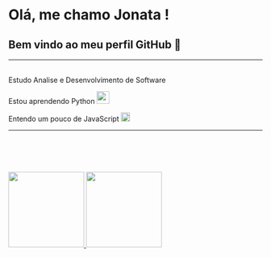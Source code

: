 # Olá, me chamo Jonata ! 
## Bem vindo ao meu perfil GitHub 👋
****
<br>
Estudo Analise e Desenvolvimento de Software

Estou aprendendo Python
<img height="25em" src="https://cdn.jsdelivr.net/gh/devicons/devicon/icons/python/python-original.svg" />
        
Entendo um pouco de JavaScript
<img height="18em" src="https://cdn.jsdelivr.net/gh/devicons/devicon/icons/javascript/javascript-original.svg" />
<br>
****
<br>
<br>
<br>
<br>
<div>
<a href="https://github.com/JonataMsilva">
<img height="150em" src="https://github-readme-stats.vercel.app/api/top-langs/?username=JonataMSilva&layout=compact&langs_count=7&theme=highcontrast"/>
<img height="150em" src="https://github-readme-stats.vercel.app/api?username=JonataMSilva&show_icons=true&theme=highcontrast&include_all_commits=true&count_private=true"/>
</div>
